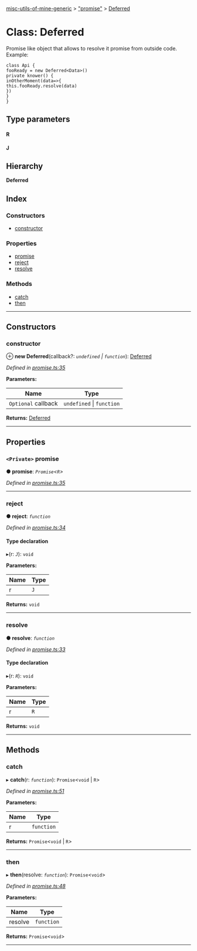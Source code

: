 [misc-utils-of-mine-generic](../README.md) > ["promise"](../modules/_promise_.md) > [Deferred](../classes/_promise_.deferred.md)

# Class: Deferred

Promise like object that allows to resolve it promise from outside code. Example:

```
class Api {
fooReady = new Deferred<Data>()
private knower() {
inOtherMoment(data=>{
this.fooReady.resolve(data)
})
}
}
```

## Type parameters
#### R 
#### J 
## Hierarchy

**Deferred**

## Index

### Constructors

* [constructor](_promise_.deferred.md#constructor)

### Properties

* [promise](_promise_.deferred.md#promise)
* [reject](_promise_.deferred.md#reject)
* [resolve](_promise_.deferred.md#resolve)

### Methods

* [catch](_promise_.deferred.md#catch)
* [then](_promise_.deferred.md#then)

---

## Constructors

<a id="constructor"></a>

###  constructor

⊕ **new Deferred**(callback?: *`undefined` \| `function`*): [Deferred](_promise_.deferred.md)

*Defined in [promise.ts:35](https://github.com/cancerberoSgx/misc-utils-of-mine/blob/06f30f7/misc-utils-of-mine-generic/src/promise.ts#L35)*

**Parameters:**

| Name | Type |
| ------ | ------ |
| `Optional` callback | `undefined` \| `function` |

**Returns:** [Deferred](_promise_.deferred.md)

___

## Properties

<a id="promise"></a>

### `<Private>` promise

**● promise**: *`Promise`<`R`>*

*Defined in [promise.ts:35](https://github.com/cancerberoSgx/misc-utils-of-mine/blob/06f30f7/misc-utils-of-mine-generic/src/promise.ts#L35)*

___
<a id="reject"></a>

###  reject

**● reject**: *`function`*

*Defined in [promise.ts:34](https://github.com/cancerberoSgx/misc-utils-of-mine/blob/06f30f7/misc-utils-of-mine-generic/src/promise.ts#L34)*

#### Type declaration
▸(r: *`J`*): `void`

**Parameters:**

| Name | Type |
| ------ | ------ |
| r | `J` |

**Returns:** `void`

___
<a id="resolve"></a>

###  resolve

**● resolve**: *`function`*

*Defined in [promise.ts:33](https://github.com/cancerberoSgx/misc-utils-of-mine/blob/06f30f7/misc-utils-of-mine-generic/src/promise.ts#L33)*

#### Type declaration
▸(r: *`R`*): `void`

**Parameters:**

| Name | Type |
| ------ | ------ |
| r | `R` |

**Returns:** `void`

___

## Methods

<a id="catch"></a>

###  catch

▸ **catch**(r: *`function`*): `Promise`<`void` \| `R`>

*Defined in [promise.ts:51](https://github.com/cancerberoSgx/misc-utils-of-mine/blob/06f30f7/misc-utils-of-mine-generic/src/promise.ts#L51)*

**Parameters:**

| Name | Type |
| ------ | ------ |
| r | `function` |

**Returns:** `Promise`<`void` \| `R`>

___
<a id="then"></a>

###  then

▸ **then**(resolve: *`function`*): `Promise`<`void`>

*Defined in [promise.ts:48](https://github.com/cancerberoSgx/misc-utils-of-mine/blob/06f30f7/misc-utils-of-mine-generic/src/promise.ts#L48)*

**Parameters:**

| Name | Type |
| ------ | ------ |
| resolve | `function` |

**Returns:** `Promise`<`void`>

___

